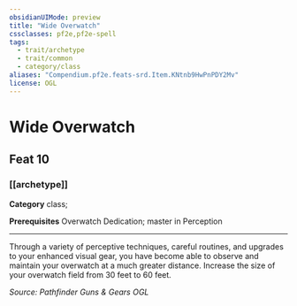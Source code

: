 ```yaml
---
obsidianUIMode: preview
title: "Wide Overwatch"
cssclasses: pf2e,pf2e-spell
tags:
  - trait/archetype
  - trait/common
  - category/class
aliases: "Compendium.pf2e.feats-srd.Item.KNtnb9HwPnPDY2Mv"
license: OGL
---
```

# Wide Overwatch
## Feat 10
### [[archetype]]

**Category** class; 



**Prerequisites** Overwatch Dedication; master in Perception
* * *
Through a variety of perceptive techniques, careful routines, and upgrades to your enhanced visual gear, you have become able to observe and maintain your overwatch at a much greater distance. Increase the size of your overwatch field from 30 feet to 60 feet.

*Source: Pathfinder Guns & Gears*
*OGL*